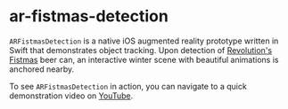 # ar-fistmas-detection

`ARFistmasDetection` is a native iOS augmented reality prototype written in Swift that demonstrates object tracking. Upon detection of [Revolution's Fistmas](https://revbrew.com/beer/seasonals/fistmas-ale) beer can, an
interactive winter scene with beautiful animations is anchored nearby. 

To see `ARFistmasDetection` in action, you can navigate to a quick demonstration video on [YouTube]().
